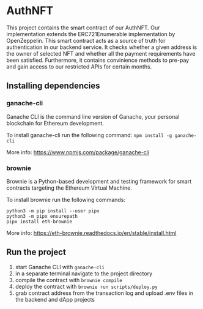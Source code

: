 # AuthNFT
This project contains the smart contract of our AuthNFT. Our implementation extends the ERC721Enumerable implementation by OpenZeppelin. This smart contract acts as a source of truth for authentication in our backend service. It checks whether a given address is the owner of selected NFT and whether all the payment requirements have been satisfied. Furthermore, it contains convinience methods to pre-pay and gain access to our restricted APIs for certain months.

## Installing dependencies
### ganache-cli
Ganache CLI is the command line version of Ganache, your personal blockchain for Ethereum development. 

To install ganache-cli run the following command: `npm install -g ganache-cli`

More info: https://www.npmjs.com/package/ganache-cli

### brownie
Brownie is a Python-based development and testing framework for smart contracts targeting the Ethereum Virtual Machine.

To install brownie run the following commands:
```
python3 -m pip install --user pipx
python3 -m pipx ensurepath
pipx install eth-brownie
```
More info: https://eth-brownie.readthedocs.io/en/stable/install.html

## Run the project
1. start Ganache CLI with `ganache-cli`
2. in a separate terminal navigate to the project directory
3. compile the contract with `brownie compile`
4. deploy the contract with `brownie run scripts/deploy.py`
5. grab contract address from the transaction log and upload .env files in the backend and dApp projects
